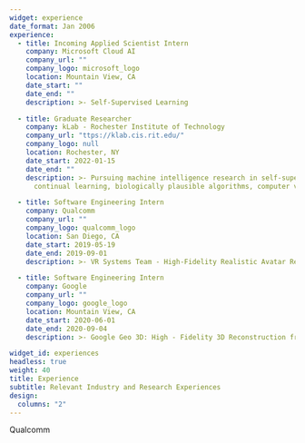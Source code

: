 ```yaml
---
widget: experience
date_format: Jan 2006
experience:
  - title: Incoming Applied Scientist Intern
    company: Microsoft Cloud AI
    company_url: ""
    company_logo: microsoft_logo
    location: Mountain View, CA
    date_start: ""
    date_end: ""
    description: >- Self-Supervised Learning

  - title: Graduate Researcher
    company: kLab - Rochester Institute of Technology
    company_url: "ttps://klab.cis.rit.edu/"
    company_logo: null
    location: Rochester, NY
    date_start: 2022-01-15
    date_end: ""
    description: >- Pursuing machine intelligence research in self-supervised learning,
      continual learning, biologically plausible algorithms, computer vision

  - title: Software Engineering Intern
    company: Qualcomm
    company_url: ""
    company_logo: qualcomm_logo
    location: San Diego, CA
    date_start: 2019-05-19
    date_end: 2019-09-01
    description: >- VR Systems Team - High-Fidelity Realistic Avatar Rendering

  - title: Software Engineering Intern
    company: Google
    company_url: ""
    company_logo: google_logo
    location: Mountain View, CA
    date_start: 2020-06-01
    date_end: 2020-09-04
    description: >- Google Geo 3D: High - Fidelity 3D Reconstruction from Satellite Imagery

widget_id: experiences
headless: true
weight: 40
title: Experience
subtitle: Relevant Industry and Research Experiences
design:
  columns: "2"
---
```

Qualcomm
